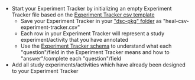 <!-- ## Early standard (results and dataset) -->

* Start your Experiment Tracker by initializing an empty Experiment Tracker file based on the [Experiment Tracker csv template](https://raw.githubusercontent.com/norc-heal/heal-data-pkg-tool/main/heal-csv-experiment-tracker.csv)
  * Save your Experiment Tracker in your ["dsc-pkg" folder](../../terms/index.md#dsc-pkg-folder) as "heal-csv-experiment-tracker.csv"
  * Each row in your Experiment Tracker will represent a study experiment/activity that you have annotated
  * Use the [Experiment Tracker schema](../../schemas/md_experiment_tracker.md) to understand what each "question"/field in the Experiment Tracker means and how to "answer"/complete each "question"/field
* Add all study experiments/activities which have already been designed to your Experiment Tracker
   